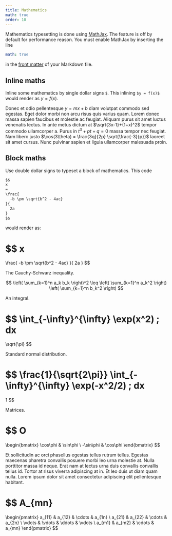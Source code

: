 ```yaml
---
title: Mathematics
math: true
order: 10
---
```


Mathematics typesetting is done using [MathJax](https://www.mathjax.org/). The
feature is off by default for performance reason. You must enable MathJax by
inserting the line

```yml
math: true
```

in the [front matter](https://jekyllrb.com/docs/front-matter/) of your Markdown
file.

## Inline maths

Inline some mathematics by single dollar signs `$`. This inlining
`$y = f(x)$` would render as $y = f(x)$.

Donec et odio pellentesque $y = mx + b$ diam volutpat commodo sed
egestas. Eget dolor morbi non arcu risus quis varius quam. Lorem donec massa
sapien faucibus et molestie ac feugiat. Aliquam purus sit amet luctus venenatis
lectus. In ante metus dictum at $\sqrt{3x-1}+(1+x)^2$ tempor commodo
ullamcorper a. Purus in $t^3 + pt + q = 0$ massa tempor nec
feugiat. Nam libero justo
$\cos(3\theta) = \frac{3q}{2p} \sqrt{\frac{-3}{p}}$ laoreet sit amet
cursus. Nunc pulvinar sapien et ligula ullamcorper malesuada proin.

## Block maths

Use double dollar signs to typeset a block of mathematics. This code

```md
$$
x
=
\frac{
  -b \pm \sqrt{b^2 - 4ac}
}{
  2a
}
$$
```

would render as:

$$
x
=
\frac{
  -b \pm \sqrt{b^2 - 4ac}
}{
  2a
}
$$

The Cauchy-Schwarz inequality.

$$
\left(
  \sum_{k=1}^n a_k b_k
\right)^2
\leq
\left(
  \sum_{k=1}^n a_k^2
\right)
\left(
  \sum_{k=1}^n b_k^2
\right)
$$

An integral.

$$
\int_{-\infty}^{\infty}
\exp(x^2) \; dx
=
\sqrt{\pi}
$$

Standard normal distribution.

$$
\frac{1}{\sqrt{2\pi}}
\int_{-\infty}^{\infty}
\exp(-x^2/2) \; dx
=
1
$$

Matrices.

$$
O
=
\begin{bmatrix}
\cos\phi & \sin\phi \\
-\sin\phi & \cos\phi
\end{bmatrix}
$$

Et sollicitudin ac orci phasellus egestas tellus rutrum tellus. Egestas maecenas
pharetra convallis posuere morbi leo urna molestie at. Nulla porttitor massa id
neque. Erat nam at lectus urna duis convallis convallis tellus id. Tortor at
risus viverra adipiscing at in. Et leo duis ut diam quam nulla. Lorem ipsum
dolor sit amet consectetur adipiscing elit pellentesque habitant.

$$
A_{mn}
=
\begin{pmatrix}
a_{11} & a_{12} & \cdots & a_{1n} \\
a_{21} & a_{22} & \cdots & a_{2n} \\
\vdots & \vdots & \ddots & \vdots \\
a_{m1} & a_{m2} & \cdots & a_{mn}
\end{pmatrix}
$$
